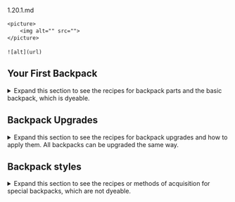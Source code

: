 1.20.1.md

	<picture>
		<img alt="" src="">
	</picture>
	
	![alt](url)

## Your First Backpack

<details>
	<summary> Expand this section to see the recipes for backpack parts and the basic backpack, which is dyeable.</summary>
	![Make a white sleeping bag by crafting a sleeping bag of a different color with soap or by putting three white wool in a row.](/1.20.1/45.png)
	![Make a colorful sleeping bag by putting two wool of the desired color and a white wool into the top row of your crafting table.](/1.20.1/46.png)
</details>

## Backpack Upgrades

<details>
	<summary> Expand this section to see the recipes for backpack upgrades and how to apply them. All backpacks can be upgraded the same way.</summary>
	
</details>

## Backpack styles

<details>
	<summary> Expand this section to see the recipes or methods of acquisition for special backpacks, which are not dyeable.</summary>
	
</details>
